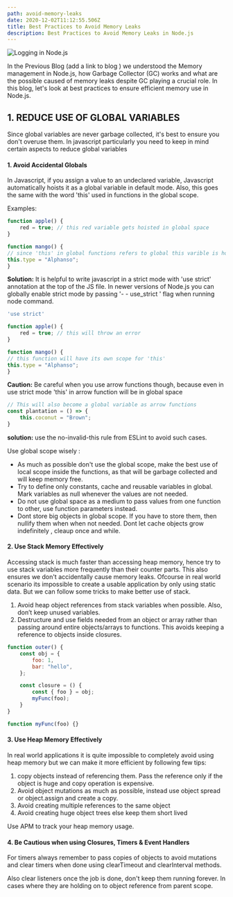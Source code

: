 ```yaml
---
path: avoid-memory-leaks
date: 2020-12-02T11:12:55.506Z
title: Best Practices to Avoid Memory Leaks
description: Best Practices to Avoid Memory Leaks in Node.js
---
```

![Logging in Node.js](/../../assets/memory-leak/header.png "Logging in Node.js")

In the Previous Blog (add a link to blog ) we understood the Memory management in Node.js, how Garbage Collector (GC) works and what are the possible caused of memory leaks despite GC playing a crucial role. In this blog, let's look at best practices to ensure efficient memory use in Node.js.

## 1. REDUCE USE OF GLOBAL VARIABLES
Since global variables are never garbage collected, it's best to ensure you don't overuse them. 
In javascript particularly you need to keep in mind certain aspects to reduce global variables 

#### 1. Avoid Accidental Globals
In Javascript, if you assign a value to an undeclared variable, Javascript automatically hoists it as a global variable in default mode. Also, this goes the same with the word 'this' used in functions in the global scope.

Examples:
```javascript
function apple() {
	red = true; // this red variable gets hoisted in global space
}

function mango() {
// since 'this' in global functions refers to global this varible is hoisted in global space
this.type = "Alphanso";  
}
```
**Solution:** It is helpful to write javascript in a strict mode with 'use strict' annotation at the top of the JS file. In newer versions of Node.js you can globally enable strict mode by passing '- - use_strict ' flag when running node command.

```javascript
'use strict'

function apple() {
	red = true; // this will throw an error
}

function mango() {
// this function will have its own scope for 'this'
this.type = "Alphanso";  
}
```
**Caution:**  Be careful when you use arrow functions though, because even in use strict mode 'this' in arrow function will be in global space

```javascript
// This will also become a global variable as arrow functions
const plantation = () => {
    this.coconut = "Brown";
}
```
**solution:** use the no-invalid-this rule from ESLint to avoid such cases.

Use global scope wisely :

- As much as possible don't use the global scope, make the best use of local scope inside the functions, as that will be garbage collected and will keep memory free.
- Try to define only constants, cache and reusable variables in global. Mark variables as null whenever the values are not needed.
- Do not use global space as a medium to pass values from one function to other, use function parameters instead.
- Dont store big objects in global scope. If you have to store them, then nullify them when when not needed. Dont let cache objects grow indefinitely , cleaup once and while.

#### 2. Use Stack Memory Effectively
Accessing stack is much faster than accessing heap memory, hence try to use stack variables more frequently than their counter parts. This also ensures we don't accidentally cause memory leaks. Ofcourse in real world scenario its impossible to create a usable application by only using static data. But we can follow some tricks to make better use of stack.

1. Avoid heap object references from stack variables when possible. Also, don’t keep unused variables.
2. Destructure and use fields needed from an object or array rather than passing around entire objects/arrays to functions. This avoids keeping a reference to objects inside closures.

```javascript
function outer() {
    const obj = {
        foo: 1,
        bar: "hello",
    };

    const closure = () {
        const { foo } = obj;
        myFunc(foo);
    }
}

function myFunc(foo) {}
```

#### 3. Use Heap Memory Effectively
In real world applications it is quite impossible to completely avoid using heap memory but we can make it more efficient by following few tips:

1.  copy objects instead of referencing them. Pass the reference only if the object is huge and copy operation is expensive. 
2. Avoid object mutations as much as possible, instead use object spread or object.assign and create a copy.
3. Avoid creating multiple references to the same object
4. Avoid creating huge object trees else keep them short lived

Use APM to track your heap memory usage.

#### 4. Be Cautious when using Closures, Timers & Event Handlers
For timers always remember to pass copies of objects to avoid mutations and clear timers when done using clearTimeout and clearInterval methods. 

Also clear listeners once the job is done, don't keep them running forever. In cases where they are holding on to object reference from parent scope.